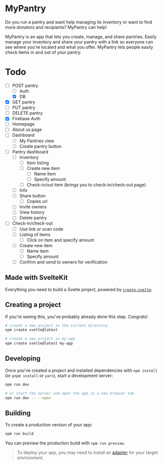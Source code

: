 # MyPantry

Do you run a pantry and want help managing its inventory or want to find more donators and recipients? MyPantry can help!

MyPantry is an app that lets you create, manage, and share pantries. Easily manage your inventory and share your pantry with a link so everyone can see where you're located and what you offer. MyPantry lets people easily check items in and out of your pantry.

# Todo

- [ ] POST pantry
  - [ ] Auth
  - [x] DB
- [x] GET pantry
- [ ] PUT pantry
- [ ] DELETE pantry
- [x] Firebase Auth
- [ ] Homepage
- [ ] About us page
- [ ] Dashboard
  - [ ] My Pantries view
  - [ ] Create pantry button
- [ ] Pantry dashboard
  - [ ] Inventory
    - [ ] Item listing
    - [ ] Create new item
      - [ ] Name item
      - [ ] Specify amount
    - [ ] Check-in/out item (brings you to check-in/check-out page)
  - [ ] Info
  - [ ] Share button
    - [ ] Copies url
  - [ ] Invite owners
  - [ ] View history
  - [ ] Delete pantry
- [ ] Check-in/check-out
  - [ ] Use link or scan code
  - [ ] Listing of items
    - [ ] Click on item and specify amount
  - [ ] Create new item
    - [ ] Name item
    - [ ] Specify amount
  - [ ] Confirm and send to owners for verification

## Made with SvelteKit

Everything you need to build a Svelte project, powered by [`create-svelte`](https://github.com/sveltejs/kit/tree/master/packages/create-svelte).

## Creating a project

If you're seeing this, you've probably already done this step. Congrats!

```bash
# create a new project in the current directory
npm create svelte@latest

# create a new project in my-app
npm create svelte@latest my-app
```

## Developing

Once you've created a project and installed dependencies with `npm install` (or `pnpm install` or `yarn`), start a development server:

```bash
npm run dev

# or start the server and open the app in a new browser tab
npm run dev -- --open
```

## Building

To create a production version of your app:

```bash
npm run build
```

You can preview the production build with `npm run preview`.

> To deploy your app, you may need to install an [adapter](https://kit.svelte.dev/docs/adapters) for your target environment.
